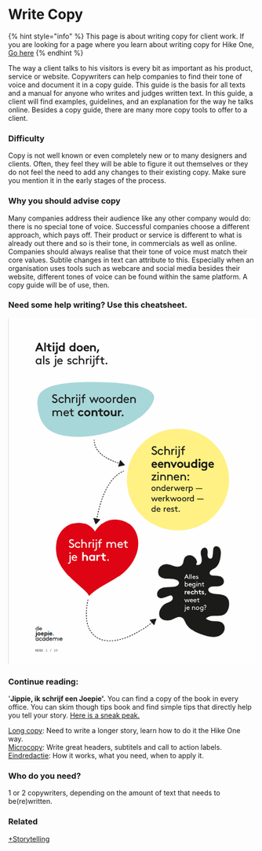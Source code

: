 # Write Copy

{% hint style="info" %}
This page is about writing copy for client work. If you are looking for a page where you learn about writing copy for Hike One, [Go here](https://hikeone.gitbook.io/company-playbook/getting-started/how-we-write)
{% endhint %}

The way a client talks to his visitors is every bit as important as his product, service or website. Copywriters can help companies to find their tone of voice and document it in a copy guide. This guide is the basis for all texts and a manual for anyone who writes and judges written text. In this guide, a client will find examples, guidelines, and an explanation for the way he talks online. Besides a copy guide, there are many more copy tools to offer to a client.

### Difficulty

Copy is not well known or even completely new or to many designers and clients. Often, they feel they will be able to figure it out themselves or they do not feel the need to add any changes to their existing copy. Make sure you mention it in the early stages of the process.

### Why you should advise copy

Many companies address their audience like any other company would do: there is no special tone of voice. Successful companies choose a different approach, which pays off. Their product or service is different to what is already out there and so is their tone, in commercials as well as online. Companies should always realise that their tone of voice must match their core values. Subtile changes in text can attribute to this. Especially when an organisation uses tools such as webcare and social media besides their website, different tones of voice can be found within the same platform. A copy guide will be of use, then.

### Need some help writing? Use this cheatsheet.&#x20;

![](../../.gitbook/assets/altijddoen.png)

### Continue reading:

&#x20;'**Jippie, ik schrijf een Joepie'.** You can find a copy of the book in every office. You can skim though tips book and find simple tips that directly help you tell your story. [Here is a sneak peak.](https://www.dejoepieacademie.nl/media/pages/50/attachments/jippie_ik_schrijf_een_joepie_eerste_27.pdf)

[Long copy](https://unitid.nl/make/long-copy/): Need to write a longer story, learn how to do it the Hike One way.\
[Microcopy](https://unitid.nl/make/microcopy/): Write great headers, subtitels and call to action labels.\
[Eindredactie](https://unitid.nl/make/eindredactie/): How it works, what you need, when to apply it.

### Who do you need?

1 or 2 copywriters, depending on the amount of text that needs to be(re)written.

### Related

[+Storytelling](https://paper.dropbox.com/doc/xnCa5PBAizjT96gHxOIjC)
